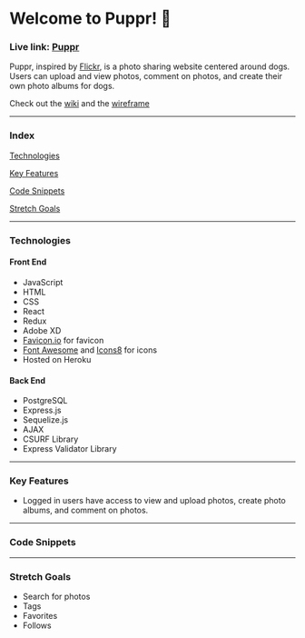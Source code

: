 # Welcome to Puppr! 🐾
### Live link: [Puppr](https://pupproni.herokuapp.com/)
Puppr, inspired by [Flickr](https://www.flickr.com/), is a photo sharing website centered around dogs. Users can upload and view photos, comment on photos, and create their own photo albums for dogs.

Check out the [wiki](https://github.com/trnle/puppr/wiki) and the [wireframe](https://xd.adobe.com/view/bcd87cd7-4d3e-4fa9-8acc-663ff5d3f0ac-e98b/)

***

### Index
[Technologies](#technologies)

[Key Features](#key-features)

[Code Snippets](#code-snippets)

[Stretch Goals](#stretch-goals)

***

### Technologies
#### Front End
* JavaScript
* HTML
* CSS
* React
* Redux
* Adobe XD
* [Favicon.io](https://favicon.io/) for favicon
* [Font Awesome](https://fontawesome.com/v4.7.0/icons/) and [Icons8](https://icons8.com/) for icons
* Hosted on Heroku
#### Back End
* PostgreSQL
* Express.js
* Sequelize.js
* AJAX
* CSURF Library
* Express Validator Library

***

### Key Features
* Logged in users have access to view and upload photos, create photo albums, and comment on photos.

***

### Code Snippets

***

### Stretch Goals
* Search for photos
* Tags
* Favorites
* Follows
